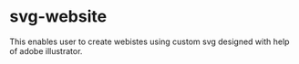 # svg-website
This enables user to create webistes using custom svg designed with help of adobe illustrator.
